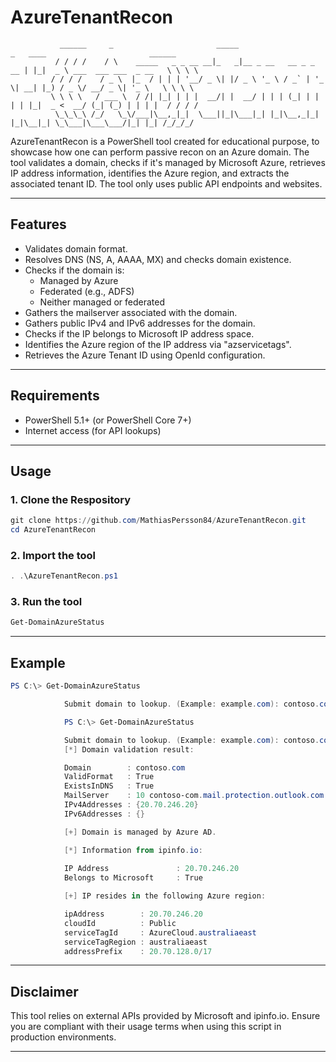 # AzureTenantRecon



               ______     _                       _____                      _   ____                       ______  
              / / / /    / \    _____   _ _ __ __|_   _|__ _ __   __ _ _ __ | |_|  _ \ ___  ___ ___  _ __   \ \ \ \ 
             / / / /    / _ \  |_  / | | | '__/ _ \| |/ _ \ '_ \ / _` | '_ \| __| |_) / _ \/ __/ _ \| '_ \   \ \ \ \
             \ \ \ \   / ___ \  / /| |_| | | |  __/| |  __/ | | | (_| | | | | |_|  _ <  __/ (_| (_) | | | |  / / / /
              \_\_\_\ /_/   \_\/___|\__,_|_|  \___||_|\___|_| |_|\__,_|_| |_|\__|_| \_\___|\___\___/|_| |_| /_/_/_/ 
                                                                                                                    



AzureTenantRecon is a PowerShell tool created for educational purpose, to showcase how one can perform passive recon on an Azure domain.
The tool validates a domain, checks if it's managed by Microsoft Azure, retrieves IP address information, identifies the Azure region, and extracts the associated tenant ID.
The tool only uses public API endpoints and websites.

---

## Features

- Validates domain format.
- Resolves DNS (NS, A, AAAA, MX) and checks domain existence.
- Checks if the domain is:
  - Managed by Azure
  - Federated (e.g., ADFS)
  - Neither managed or federated
- Gathers the mailserver associated with the domain.
- Gathers public IPv4 and IPv6 addresses for the domain.
- Checks if the IP belongs to Microsoft IP address space.
- Identifies the Azure region of the IP address via "azservicetags".
- Retrieves the Azure Tenant ID using OpenId configuration.

---

## Requirements

- PowerShell 5.1+ (or PowerShell Core 7+)
- Internet access (for API lookups)

---

## Usage

### 1. Clone the Respository
```powershell
git clone https://github.com/MathiasPersson84/AzureTenantRecon.git
cd AzureTenantRecon
```

### 2. Import the tool
```powershell
. .\AzureTenantRecon.ps1
```

### 3. Run the tool
```powershell
Get-DomainAzureStatus
```

---

## Example
```powershell
PS C:\> Get-DomainAzureStatus

            Submit domain to lookup. (Example: example.com): contoso.com

            PS C:\> Get-DomainAzureStatus

            Submit domain to lookup. (Example: example.com): contoso.com
            [*] Domain validation result:

            Domain        : contoso.com
            ValidFormat   : True
            ExistsInDNS   : True
            MailServer    : 10 contoso-com.mail.protection.outlook.com.
            IPv4Addresses : {20.70.246.20}
            IPv6Addresses : {}

            [+] Domain is managed by Azure AD.                                                                                      

            [*] Information from ipinfo.io: 
                                                                                                                
            IP Address               : 20.70.246.20
            Belongs to Microsoft     : True

            [+] IP resides in the following Azure region:

            ipAddress        : 20.70.246.20
            cloudId          : Public
            serviceTagId     : AzureCloud.australiaeast
            serviceTagRegion : australiaeast
            addressPrefix    : 20.70.128.0/17
```
---

## Disclaimer

This tool relies on external APIs provided by Microsoft and ipinfo.io. Ensure you are compliant with their usage terms when using this script in production environments.

---
